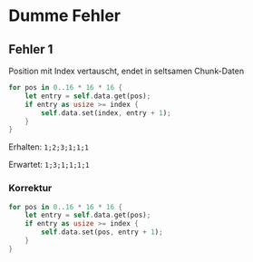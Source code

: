 # Dumme Fehler

## Fehler 1

Position mit Index vertauscht, endet in seltsamen Chunk-Daten

```rust
for pos in 0..16 * 16 * 16 {
    let entry = self.data.get(pos);
    if entry as usize >= index {
        self.data.set(index, entry + 1);
    }
}
```

Erhalten: `1;2;3;1;1;1`

Erwartet: `1;3;1;1;1;1`

### Korrektur

```rust
for pos in 0..16 * 16 * 16 {
    let entry = self.data.get(pos);
    if entry as usize >= index {
        self.data.set(pos, entry + 1);
    }
}
```
